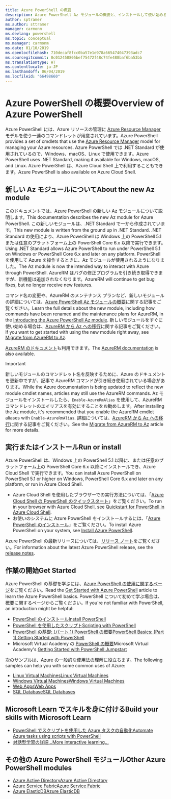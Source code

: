 ```yaml
---
title: Azure PowerShell の概要
description: Azure PowerShell Az モジュールの概要と、インストールして使い始める方法に関する情報。
author: sptramer
ms.author: sttramer
manager: carmonm
ms.devlang: powershell
ms.topic: conceptual
ms.manager: carmonm
ms.date: 01/10/2019
ms.openlocfilehash: 710decaf8fcc0ba57e1e978a665474047393adc7
ms.sourcegitcommit: 0c012450805bef75472f48c74fe488baf6ba53bb
ms.translationtype: HT
ms.contentlocale: ja-JP
ms.lasthandoff: 06/04/2019
ms.locfileid: "66498660"
---
```

# <a name="overview-of-azure-powershell"></a><span data-ttu-id="a9a4e-103">Azure PowerShell の概要</span><span class="sxs-lookup"><span data-stu-id="a9a4e-103">Overview of Azure PowerShell</span></span>

<span data-ttu-id="a9a4e-104">Azure PowerShell には、Azure リソースの管理に [Azure Resource Manager](/azure/azure-resource-manager/resource-group-overview) モデルを使う一連のコマンドレットが用意されています。</span><span class="sxs-lookup"><span data-stu-id="a9a4e-104">Azure PowerShell provides a set of cmdlets that use the [Azure Resource Manager](/azure/azure-resource-manager/resource-group-overview) model for managing your Azure resources.</span></span> <span data-ttu-id="a9a4e-105">Azure PowerShell では .NET Standard が使用されているので、Windows、macOS、Linux で使用できます。</span><span class="sxs-lookup"><span data-stu-id="a9a4e-105">Azure PowerShell uses .NET Standard, making it available for Windows, macOS, and Linux.</span></span>
<span data-ttu-id="a9a4e-106">Azure PowerShell は、Azure Cloud Shell 上で利用することもできます。</span><span class="sxs-lookup"><span data-stu-id="a9a4e-106">Azure PowerShell is also available on Azure Cloud Shell.</span></span>

## <a name="about-the-new-az-module"></a><span data-ttu-id="a9a4e-107">新しい Az モジュールについて</span><span class="sxs-lookup"><span data-stu-id="a9a4e-107">About the new Az module</span></span>

<span data-ttu-id="a9a4e-108">このドキュメントでは、Azure PowerShell の新しい Az モジュールについて説明します。</span><span class="sxs-lookup"><span data-stu-id="a9a4e-108">This documentation describes the new Az module for Azure PowerShell.</span></span> <span data-ttu-id="a9a4e-109">この新しいモジュールは、.NET Standard で一から作成されています。</span><span class="sxs-lookup"><span data-stu-id="a9a4e-109">This new module is written from the ground up in .NET Standard.</span></span> <span data-ttu-id="a9a4e-110">.NET Standard の使用により、Azure PowerShell は Windows 上の PowerShell 5.1 または任意のプラットフォーム上の PowerShell Core 6.x 以降で実行できます。</span><span class="sxs-lookup"><span data-stu-id="a9a4e-110">Using .NET Standard allows Azure PowerShell to run under PowerShell 5.1 on Windows or PowerShell Core 6.x and later on any platform.</span></span> <span data-ttu-id="a9a4e-111">PowerShell を使用して Azure を操作するときに、Az モジュールが使用されるようになりました。</span><span class="sxs-lookup"><span data-stu-id="a9a4e-111">The Az module is now the intended way to interact with Azure through PowerShell.</span></span>
<span data-ttu-id="a9a4e-112">AzureRM はバグの修正プログラムを引き続き取得できますが、新機能は追加されなくなります。</span><span class="sxs-lookup"><span data-stu-id="a9a4e-112">AzureRM will continue to get bug fixes, but no longer receive new features.</span></span>

<span data-ttu-id="a9a4e-113">コマンド名の変更や、AzureRM のメンテナンス プランなど、新しいモジュールの詳細については、[Azure PowerShell Az モジュールの概要](new-azureps-module-az.md)に関する記事をご覧ください。</span><span class="sxs-lookup"><span data-stu-id="a9a4e-113">Learn the full details about the new module, including how commands have been renamed and the maintenance plans for AzureRM, in the [Introducing the Azure PowerShell Az module](new-azureps-module-az.md).</span></span> <span data-ttu-id="a9a4e-114">新しいモジュールをすぐに使い始める場合は、[AzureRM から Az への移行](migrate-from-azurerm-to-az.md)に関する記事をご覧ください。</span><span class="sxs-lookup"><span data-stu-id="a9a4e-114">If you want to get started with using the new module right away, see [Migrate from AzureRM to Az](migrate-from-azurerm-to-az.md).</span></span>

<span data-ttu-id="a9a4e-115">[AzureRM のドキュメント](/powershell/azure/azurerm)も利用できます。</span><span class="sxs-lookup"><span data-stu-id="a9a4e-115">The [AzureRM documentation](/powershell/azure/azurerm) is also available.</span></span>

> [!IMPORTANT]
>
> <span data-ttu-id="a9a4e-116">新しいモジュールのコマンドレット名を反映するために、Azure のドキュメントを更新中ですが、記事で AzureRM コマンドが引き続き使用されている場合があります。</span><span class="sxs-lookup"><span data-stu-id="a9a4e-116">While the Azure documentation is being updated to reflect the new module cmdlet names, articles may still use the AzureRM commands.</span></span> <span data-ttu-id="a9a4e-117">Az モジュールをインストールしたら、`Enable-AzureRmAlias` を使用して、AzureRM コマンドレットのエイリアスを有効にすることをお勧めします。</span><span class="sxs-lookup"><span data-stu-id="a9a4e-117">After installing the Az module, it's recommended that you enable the AzureRM cmdlet aliases with `Enable-AzureRmAlias`.</span></span> <span data-ttu-id="a9a4e-118">詳細については、[AzureRM から Az への移行](migrate-from-azurerm-to-az.md)に関する記事をご覧ください。</span><span class="sxs-lookup"><span data-stu-id="a9a4e-118">See the [Migrate from AzureRM to Az](migrate-from-azurerm-to-az.md) article for more details.</span></span>

## <a name="run-or-install"></a><span data-ttu-id="a9a4e-119">実行またはインストール</span><span class="sxs-lookup"><span data-stu-id="a9a4e-119">Run or install</span></span>

<span data-ttu-id="a9a4e-120">Azure PowerShell は、Windows 上の PowerShell 5.1 以降に、または任意のプラットフォーム上の PowerShell Core 6.x 以降にインストールでき、Azure Cloud Shell で実行できます。</span><span class="sxs-lookup"><span data-stu-id="a9a4e-120">You can install Azure PowerShell on PowerShell 5.1 or higher on Windows, PowerShell Core 6.x and later on any platform, or run in Azure Cloud Shell.</span></span>

* <span data-ttu-id="a9a4e-121">Azure Cloud Shell を使用したブラウザーでの実行方法については、「[Azure Cloud Shell の PowerShell のクイックスタート](/azure/cloud-shell/quickstart-powershell)」をご覧ください。</span><span class="sxs-lookup"><span data-stu-id="a9a4e-121">To run in your browser with Azure Cloud Shell, see [Quickstart for PowerShell in Azure Cloud Shell](/azure/cloud-shell/quickstart-powershell).</span></span>
* <span data-ttu-id="a9a4e-122">お使いのシステムに Azure PowerShell をインストールするには、「[Azure PowerShell のインストール](install-az-ps.md)」をご覧ください。</span><span class="sxs-lookup"><span data-stu-id="a9a4e-122">To install Azure PowerShell on your system, see [Install Azure PowerShell](install-az-ps.md).</span></span>

<span data-ttu-id="a9a4e-123">Azure PowerShell の最新リリースについては、[リリース ノート](release-notes-azureps.md)をご覧ください。</span><span class="sxs-lookup"><span data-stu-id="a9a4e-123">For information about the latest Azure PowerShell release, see the [release notes](release-notes-azureps.md).</span></span>

## <a name="get-started"></a><span data-ttu-id="a9a4e-124">作業の開始</span><span class="sxs-lookup"><span data-stu-id="a9a4e-124">Get Started</span></span>

<span data-ttu-id="a9a4e-125">Azure PowerShell の基礎を学ぶには、[Azure PowerShell の使用に関するページ](get-started-azureps.md)をご覧ください。</span><span class="sxs-lookup"><span data-stu-id="a9a4e-125">Read the [Get Started with Azure PowerShell](get-started-azureps.md) article to learn the Azure PowerShell basics.</span></span> <span data-ttu-id="a9a4e-126">PowerShell について初めて学ぶ場合は、概要に関するページからご覧ください。</span><span class="sxs-lookup"><span data-stu-id="a9a4e-126">If you're not familiar with PowerShell, an introduction might be helpful:</span></span>

* [<span data-ttu-id="a9a4e-127">PowerShell のインストール</span><span class="sxs-lookup"><span data-stu-id="a9a4e-127">Install PowerShell</span></span>](/powershell/scripting/install/installing-powershell)
* [<span data-ttu-id="a9a4e-128">PowerShell を使用したスクリプト</span><span class="sxs-lookup"><span data-stu-id="a9a4e-128">Scripting with PowerShell</span></span>](/powershell/scripting/powershell-scripting)
* [<span data-ttu-id="a9a4e-129">PowerShell の基礎: (パート 1) PowerShell の概要</span><span class="sxs-lookup"><span data-stu-id="a9a4e-129">PowerShell Basics: (Part 1) Getting Started with PowerShell</span></span>](https://channel9.msdn.com/Blogs/Taste-of-Premier/PowerShellBasicsPart1)
* <span data-ttu-id="a9a4e-130">Microsoft Virtual Academy の [PowerShell の概要](https://mva.microsoft.com/liveevents/powershell-jumpstart)</span><span class="sxs-lookup"><span data-stu-id="a9a4e-130">Microsoft Virtual Academy's [Getting Started with PowerShell Jumpstart](https://mva.microsoft.com/liveevents/powershell-jumpstart)</span></span>

<span data-ttu-id="a9a4e-131">次のサンプルは、Azure の一般的な使用法の理解に役立ちます。</span><span class="sxs-lookup"><span data-stu-id="a9a4e-131">The following samples can help you with some common uses of Azure:</span></span>

* [<span data-ttu-id="a9a4e-132">Linux Virtual Machines</span><span class="sxs-lookup"><span data-stu-id="a9a4e-132">Linux Virtual Machines</span></span>](/azure/virtual-machines/virtual-machines-linux-powershell-samples?toc=/powershell/azure/toc.json)
* [<span data-ttu-id="a9a4e-133">Windows Virtual Machines</span><span class="sxs-lookup"><span data-stu-id="a9a4e-133">Windows Virtual Machines</span></span>](/azure/virtual-machines/virtual-machines-windows-powershell-samples?toc=/powershell/azure/toc.json)
* [<span data-ttu-id="a9a4e-134">Web Apps</span><span class="sxs-lookup"><span data-stu-id="a9a4e-134">Web Apps</span></span>](/azure/app-service-web/app-service-powershell-samples?toc=/powershell/azure/toc.json)
* [<span data-ttu-id="a9a4e-135">SQL Database</span><span class="sxs-lookup"><span data-stu-id="a9a4e-135">SQL Databases</span></span>](/azure/sql-database/sql-database-powershell-samples?toc=/powershell/azure/toc.json)

## <a name="build-your-skills-with-microsoft-learn"></a><span data-ttu-id="a9a4e-136">Microsoft Learn でスキルを身に付ける</span><span class="sxs-lookup"><span data-stu-id="a9a4e-136">Build your skills with Microsoft Learn</span></span>

- [<span data-ttu-id="a9a4e-137">PowerShell でスクリプトを使用した Azure タスクの自動化</span><span class="sxs-lookup"><span data-stu-id="a9a4e-137">Automate Azure tasks using scripts with PowerShell</span></span>](/learn/modules/automate-azure-tasks-with-powershell/)
- [<span data-ttu-id="a9a4e-138">対話型学習の詳細...</span><span class="sxs-lookup"><span data-stu-id="a9a4e-138">More interactive learning...</span></span>](/learn/browse/?term=powershell)

## <a name="other-azure-powershell-modules"></a><span data-ttu-id="a9a4e-139">その他の Azure PowerShell モジュール</span><span class="sxs-lookup"><span data-stu-id="a9a4e-139">Other Azure PowerShell modules</span></span>

* [<span data-ttu-id="a9a4e-140">Azure Active Directory</span><span class="sxs-lookup"><span data-stu-id="a9a4e-140">Azure Active Directory</span></span>](/powershell/azure/active-directory/)
* [<span data-ttu-id="a9a4e-141">Azure Service Fabric</span><span class="sxs-lookup"><span data-stu-id="a9a4e-141">Azure Service Fabric</span></span>](/powershell/azure/service-fabric/)
* [<span data-ttu-id="a9a4e-142">Azure ElasticDB</span><span class="sxs-lookup"><span data-stu-id="a9a4e-142">Azure ElasticDB</span></span>](/powershell/azure/elasticdbjobs/)
